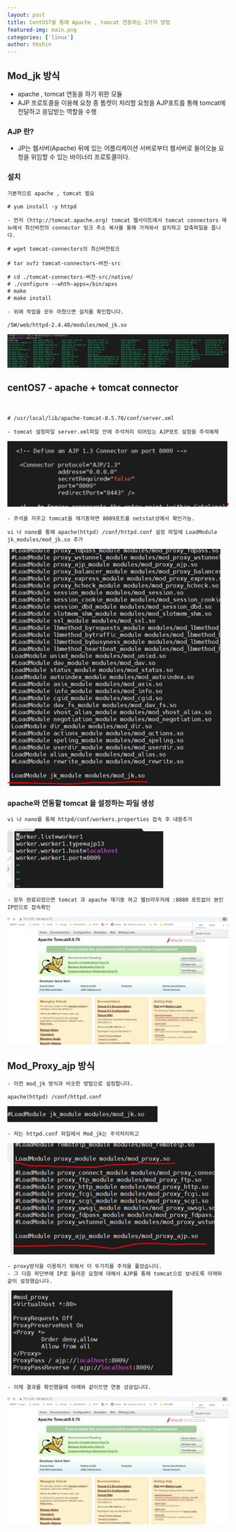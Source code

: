 ```yaml
---
layout: post
title: CentOS7을 통해 Apache , tomcat 연동하는 2가지 방법
featured-img: main.png
categories: ['linux']
author: hbshin
---
```



## Mod_jk 방식

- apache , tomcat 연동을 하기 위한 모듈 
- AJP 프로토콜을 이용해 요청 중 톰캣이 처리할 요청을 AJP포트를 통해 tomcat에 전달하고 응답받는 역할을 수행 

### AJP 란?

- JP는 웹서버(Apache) 뒤에 있는 어플리케이션 서버로부터 웹서버로 들어오늘 요청을 위임할 수 있는 바이너리 프로토콜이다.


### 설치
```
기본적으로 apache , tomcat 필요
```
```
# yum install -y httpd
```
```
- 먼저 (http://tomcat.apache.org) tomcat 웹사이트에서 tomcat connectors 메뉴에서 최신버전의 connector 링크 주소 복사를 통해 가져와서 설치하고 압축파일을 풉니다. 
```
```
# wget tomcat-connectors의 최신버전링크

# tar xvfz tomcat-connectors-버전-src
```

```
# cd ./tomcat-connectors-버전-src/native/
# ./configure --whth-apps=/bin/apxs
# make
# make install
```
```
- 위에 작업을 모두 마쳤으면 설치를 확인합니다.
```
```
/SW/web/httpd-2.4.48/modules/mod_jk.so
```

![Modjk](../image/hbshin/20210825/Modjk.PNG)

## centOS7 - apache + tomcat connector
<br>

```
# /usr/local/lib/apache-tomcat-8.5.70/conf/server.xml 
```
```
- tomcat 설정파일 server.xml파일 안에 주석처리 되어있는 AJP포트 설정을 주석해제
```
![server](../image/hbshin/20210825/server.PNG)
```
- 주석을 지우고 tomcat을 재기동하면 8009포트를 netstat상에서 확인가능.
```
```
vi 나 nano를 통해 apache(httpd) /conf/httpd.conf 설정 파일에 LoadModule jk_modules/mod_jk.so 추가
```
![loadmodule](../image/hbshin/20210825/loadmodule.PNG)

### apache와 연동할 tomcat 을 설정하는 파일 생성

```
vi 나 nano를 통해 httpd/conf/workers.properties 접속 후 내용추가
```
![workers](../image/hbshin/20210825/workers.PNG)
```
- 모두 완료되었으면 tomcat 과 apache 재기동 하고 웹브라우저에 :8080 포트없이 본인 IP만으로 접속확인
```
![result](../image/hbshin/20210825/result.PNG)

## Mod_Proxy_ajp 방식
```
- 이전 mod_jk 방식과 비슷한 방법으로 설정합니다.
```
```
apache(httpd) /conf/httpd.conf
```

![모드주석](../image/hbshin/20210825/모드주석.PNG)
```
- 저는 httpd.conf 파일에서 Mod_jk는 주석처리하고 
```
![프록시설정](../image/hbshin/20210825/프록시설정.PNG)
```
- proxy방식을 이용하기 위해서 이 두가지를 주석을 풀었습니다.
- 그 다음 하단부에 IP로 들어온 요청에 대해서 AJP를 통해 tomcat으로 보내도록 아래와 같이 설정했습니다.
```
![프록시V](../image/hbshin/20210825/프록시V.PNG)
```
- 이제 결과를 확인했을때 아래와 같이뜨면 연동 성공입니다.
```
![result](../image/hbshin/20210825/result.PNG)

